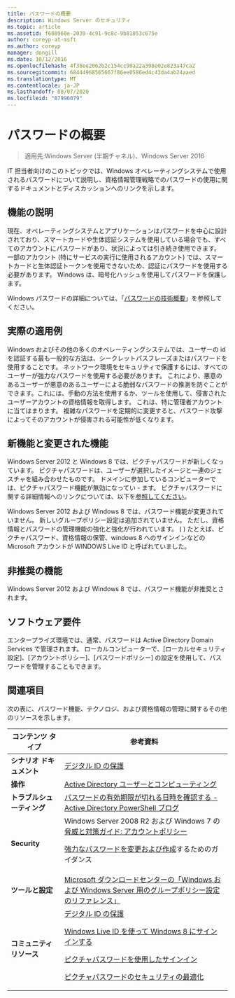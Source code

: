 ```yaml
---
title: パスワードの概要
description: Windows Server のセキュリティ
ms.topic: article
ms.assetid: f608960e-2039-4c91-9c8c-9b81053c675e
author: coreyp-at-msft
ms.author: coreyp
manager: dongill
ms.date: 10/12/2016
ms.openlocfilehash: 4f38ee2062b2c154cc99a22a398e02e823a47ca2
ms.sourcegitcommit: 68444968565667f86ee0586ed4c43da4ab24aaed
ms.translationtype: MT
ms.contentlocale: ja-JP
ms.lasthandoff: 08/07/2020
ms.locfileid: "87996079"
---
```

# <a name="passwords-overview"></a>パスワードの概要

>適用先:Windows Server (半期チャネル)、Windows Server 2016

IT 担当者向けのこのトピックでは、Windows オペレーティングシステムで使用されるパスワードについて説明し、資格情報管理戦略でのパスワードの使用に関するドキュメントとディスカッションへのリンクを示します。

## <a name="feature-description"></a><a name="BKMK_OVER"></a>機能の説明
現在、オペレーティングシステムとアプリケーションはパスワードを中心に設計されており、スマートカードや生体認証システムを使用している場合でも、すべてのアカウントにパスワードがあり、状況によっては引き続き使用できます。 一部のアカウント (特にサービスの実行に使用されるアカウント) では、スマートカードと生体認証トークンを使用できないため、認証にパスワードを使用する必要があります。 Windows は、暗号化ハッシュを使用してパスワードを保護します。

Windows パスワードの詳細については、「[パスワードの技術概要](/previous-versions/windows/it-pro/windows-server-2008-R2-and-2008/hh994558(v=ws.10))」を参照してください。

## <a name="practical-applications"></a><a name="BKMK_APP"></a>実際の適用例
Windows およびその他の多くのオペレーティングシステムでは、ユーザーの id を認証する最も一般的な方法は、シークレットパスフレーズまたはパスワードを使用することです。 ネットワーク環境をセキュリティで保護するには、すべてのユーザーが強力なパスワードを使用する必要があります。 これにより、悪意のあるユーザーが悪意のあるユーザーによる脆弱なパスワードの推測を防ぐことができます。これには、手動の方法を使用するか、ツールを使用して、侵害されたユーザーアカウントの資格情報を取得します。 これは、特に管理者アカウントに当てはまります。 複雑なパスワードを定期的に変更すると、パスワード攻撃によってそのアカウントが侵害される可能性が低くなります。

## <a name="new-and-changed-functionality"></a><a name="BKMK_NEW"></a>新機能と変更された機能
Windows Server 2012 と Windows 8 では、ピクチャパスワードが新しくなっています。 ピクチャパスワードは、ユーザーが選択したイメージと一連のジェスチャを組み合わせたものです。 ドメインに参加しているコンピューターでは、ピクチャパスワード機能が無効になってい \- ます。 ピクチャパスワードに関する詳細情報へのリンクについては、以下を[参照してください](#BKMK_LINKS)。

Windows Server 2012 および Windows 8 では、パスワード機能が変更されていません。 新しいグループポリシー設定は追加されていません。 ただし、資格情報とパスワードの管理機能の強化と強化が行われています。 \( \) たとえば、ピクチャパスワード、資格情報の保管、windows 8 へのサインインなどの Microsoft アカウントが WINDOWS Live ID と呼ばれていました。

## <a name="deprecated-functionality"></a><a name="BKMK_DEP"></a>非推奨の機能
Windows Server 2012 および Windows 8 では、パスワード機能が非推奨とされます。

## <a name="software-requirements"></a><a name="BKMK_SOFT"></a>ソフトウェア要件
エンタープライズ環境では、通常、パスワードは Active Directory Domain Services で管理されます。 ローカルコンピューターで、[ローカルセキュリティ設定]、[アカウントポリシー]、[パスワードポリシー] の設定を使用して、パスワードを管理することもできます。

## <a name="see-also"></a><a name="BKMK_LINKS"></a>関連項目
次の表に、パスワード機能、テクノロジ、および資格情報の管理に関するその他のリソースを示します。

|コンテンツ タイプ|参考資料|
|--------|-------|
|**シナリオ ドキュメント**|[デジタル ID の保護](https://blogs.msdn.com/b/b8/archive/2011/12/14/protecting-your-digital-identity.aspx)|
|**操作**|[Active Directory ユーザーとコンピューティング](/previous-versions/windows/it-pro/windows-server-2008-R2-and-2008/cc754217(v=ws.11))|
|**トラブルシューティング**|[パスワードの有効期限が切れる日時を確認する \- Active Directory PowerShell ブログ](https://blogs.msdn.com/b/adpowershell/archive/2010/08/09/9970198.aspx)|
|**Security**| Windows Server 2008 R2 および Windows 7 の[脅威と対策ガイド: アカウントポリシー](/previous-versions/windows/it-pro/windows-server-2008-R2-and-2008/hh125920(v=ws.10))<p>[強力なパスワードを変更および作成](https://www.microsoft.com/security/online-privacy/passwords-create.aspx)するためのガイダンス|
|**ツールと設定**|[Microsoft ダウンロードセンターの「Windows および Windows Server 用のグループポリシー設定のリファレンス」](https://www.microsoft.com/download/en/details.aspx?amp;displaylang=en&displaylang=en&id=25250)|
|**コミュニティ リソース**|[デジタル ID の保護](https://blogs.msdn.com/b/b8/archive/2011/12/14/protecting-your-digital-identity.aspx)<p>[Windows Live ID を使って Windows 8 にサインインする](https://blogs.msdn.com/b/b8/archive/2011/09/26/signing-in-to-windows-8-with-a-windows-live-id.aspx)<p>[ピクチャパスワードを使用したサインイン](/archive/blogs/b8/signing-in-with-a-picture-password)<p>[ピクチャパスワードのセキュリティの最適化](/archive/blogs/b8/optimizing-picture-password-security)|